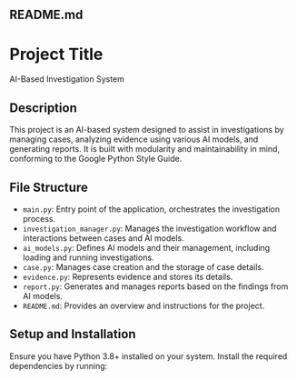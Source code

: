 ## README.md

# Project Title
AI-Based Investigation System

## Description
This project is an AI-based system designed to assist in investigations by managing cases, analyzing evidence using various AI models, and generating reports. It is built with modularity and maintainability in mind, conforming to the Google Python Style Guide.

## File Structure
- `main.py`: Entry point of the application, orchestrates the investigation process.
- `investigation_manager.py`: Manages the investigation workflow and interactions between cases and AI models.
- `ai_models.py`: Defines AI models and their management, including loading and running investigations.
- `case.py`: Manages case creation and the storage of case details.
- `evidence.py`: Represents evidence and stores its details.
- `report.py`: Generates and manages reports based on the findings from AI models.
- `README.md`: Provides an overview and instructions for the project.

## Setup and Installation
Ensure you have Python 3.8+ installed on your system. Install the required dependencies by running:
